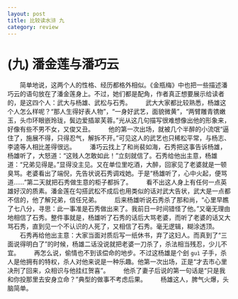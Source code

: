 ```yaml
---
layout: post
title: 比较读水浒 九
category: review
---
```


# (九) 潘金莲与潘巧云
　　简单地说，这两个人的性格、经历都格外相似。《金瓶梅》中也把一些描述潘巧云的语句放在了潘金莲身上。不过，她们都是配角，作者真正想要展示给读者的，是这四个人：武大与杨雄、武松与石秀。
　　武大大家都比较熟悉，杨雄这个人怎么样呢？“那人生得好表人物”，“一身好武艺，面貌微黄”，“两臂雕青镌嫩玉，头巾环眼嵌玲珑，鬓边爱插翠芙蓉。”光从这几句描写很难想像出他的形象来，好像有些不男不女，又俊又丑。
　　他的第一次出场，就被几个半醉的小流氓“逼住了，施展不得，只得忍气，解拆不开。”可见这人的武艺也只稀松平常，与杨志、李逵等人相比差得很远。
　　潘巧云找上了和尚裴如海，石秀把这事告诉杨雄，杨雄听了，大怒道：“这贱人怎敢如此！”立刻就信了。石秀给他出主意，杨雄道：“兄弟见得是。”显得没主见。又在单位里吃酒，大醉，回家见了老婆就是一顿臭骂。老婆看出了端倪，先告状说石秀调戏她。于是“杨雄听了，心中火起，便骂道……”第二天就把石秀做生意的柜子都拆了。
　　看不出这人身上有任何一点英雄好汉的质素。潘金莲在勾搭武松不成后也用类似的话对武大告状，武大是一点都不信的，他了解兄弟，信任兄弟。
　　后来杨雄听说石秀杀了那和尚，“心里早瞧了七八分，寻思：此一事准是石秀做出来了。我前日一时间错怪了他。”又毫无理由地相信了石秀。整件事就是，杨雄听了石秀的话后大骂老婆，而听了老婆的话又大骂石秀，直到见一个不认识的人死了，又相信了石秀。毫无逻辑，糊涂透顶。
　　石秀再给他出主意：大家当面对质后写一纸休书，弃了这妇人。而真到了“三面说得明白了”的时候，杨雄二话没说就把老婆一刀杀了，杀法相当残忍，少儿不宜。
　　再怎么说，偷情也不到该偿命的地步。不过这杨雄是个刽 `guì` 子手，杀人是他拥有的特权，杀人对他来说是一种乐趣。他第一次出场，正是“才去市心里决刑了回来，众相识与他挂红贺喜”。
　　他杀了妻子后说的第一句话是“只是我和你投那里去安身立命？”典型的做事不考虑后果。
　　杨雄这人，脾气火爆，头脑简单。
